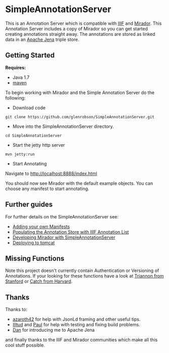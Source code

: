 # SimpleAnnotationServer
This is an Annotation Server which is compatible with [IIIF](http://iiif.io) and [Mirador](https://github.com/IIIF/mirador). This Annotation Server includes
a copy of Mirador so you can get started creating annotations straight away. The annotations are stored as linked data in an [Apache Jena](https://jena.apache.org/) triple store. 

## Getting Started
**Requires:**
 * Java 1.7
 * [maven](https://maven.apache.org/)

To begin working with Mirador and the Simple Annotation Server do the following:

 * Download code

```git clone https://github.com/glenrobson/SimpleAnnotationServer.git```

 * Move into the SimpleAnnotationServer directory.

```cd SimpleAnnotationServer```

 * Start the jetty http server

```mvn jetty:run```

 * Start Annotating 

Navigate to [http://localhost:8888/index.html](http://localhost:8888/index.html)

You should now see Mirador with the default example objects. You can choose any manifest to start annotating.

## Further guides

For further details on the SimpleAnnotationServer see:

 * [Adding your own Manifests](doc/NewManifests.md) 
 * [Populating the Annotation Store with IIIF Annotation List](doc/PopulatingAnnotations.md)
 * [Developing Mirador with SimpleAnnotationServer](doc/DevGuide.md)
 * [Deploying to tomcat](doc/tomcat.md)

## Missing Functions

Note this project doesn't currently contain Authentication or Versioning of Annotations. If your looking for these functions have a look at [Triannon from Stanford](https://github.com/sul-dlss/triannon) or [Catch from Harvard](https://github.com/annotationsatharvard/catcha). 

## Thanks

Thanks to:

 * [azaroth42](https://github.com/azaroth42) for help with JsonLd framing and other useful tips. 
 * [Illtud](https://github.com/illtud) and [Paul](https://twitter.com/sankesolutions) for help with testing and fixing build problems. 
 * [Dan](https://twitter.com/Surfrdan) for introducing me to Apache Jena

and finally thanks to the IIIF and Mirador communities which make all this cool stuff possible.
